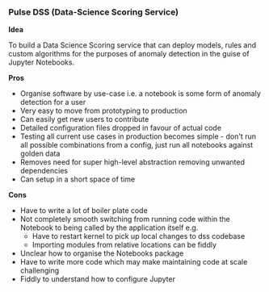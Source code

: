 ### Pulse DSS (Data-Science Scoring Service)

**Idea**

To build a Data Science Scoring service that can deploy models, rules
and custom algorithms for the purposes of anomaly detection in the
guise of Jupyter Notebooks.


**Pros**

 -  Organise software by use-case i.e. a notebook is some form of anomaly
    detection for a user
 -  Very easy to move from prototyping to production
 -  Can easily get new users to contribute
 -  Detailed configuration files dropped in favour of actual code
 -  Testing all current use cases in production becomes simple - don't
    run all possible combinations from a config, just run all notebooks
    against golden data
 -  Removes need for super high-level abstraction removing unwanted
    dependencies
 -  Can setup in a short space of time

**Cons**

 -  Have to write a lot of boiler plate code
 -  Not completely smooth switching from running code within the Notebook
    to being called by the application itself e.g.
     -  Have to restart kernel to pick up local changes to dss codebase
     -  Importing modules from relative locations can be fiddly
 -  Unclear how to organise the Notebooks package
 -  Have to write more code which may make maintaining code at scale
    challenging
 -  Fiddly to understand how to configure Jupyter
